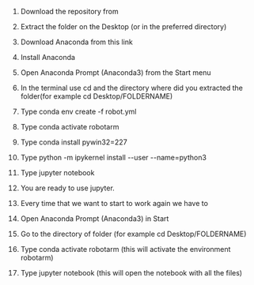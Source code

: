 1. Download the repository from 

   [link]: https://github.com/XHao1997/InverseKinematics_Sim/archive/refs/heads/master.zip	"link"

2. Extract the folder on the Desktop (or in the preferred directory)

3. Download Anaconda from this link

4. Install Anaconda

5. Open Anaconda Prompt (Anaconda3) from the Start menu

6. In the terminal use cd and the directory where did you extracted the folder(for example cd Desktop/FOLDERNAME)

7. Type conda env create -f robot.yml

8. Type conda activate robotarm

9. Type conda install pywin32=227

10. Type python -m ipykernel install --user --name=python3

11. Type jupyter notebook  

12. You are ready to use jupyter. 

14. Every time that we want to start to work again we have to  

16. Open Anaconda Prompt (Anaconda3) in Start 

17. Go to the directory of folder (for example cd Desktop/FOLDERNAME)

18. Type conda activate robotarm (this will activate the environment robotarm)

19. Type jupyter notebook (this will open the notebook with all the files) 